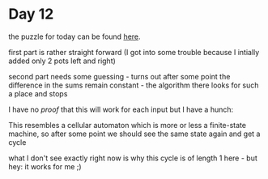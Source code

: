 # Day 12

the puzzle for today can be found [here](https://adventofcode.com/2018/day/12).

first part is rather straight forward (I got into some trouble because I intially added only
2 pots left and right)

second part needs some guessing - turns out after some point the difference in the sums remain
constant - the algorithm there looks for such a place and stops

I have no *proof* that this will work for each input but I have a hunch:

This resembles a cellular automaton which is more or less a finite-state machine, so after some
point we should see the same state again and get a cycle

what I don't see exactly right now is why this cycle is of length 1 here - but hey: it works for me ;)
